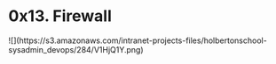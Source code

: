 <h1> 0x13. Firewall</h1>
![](https://s3.amazonaws.com/intranet-projects-files/holbertonschool-sysadmin_devops/284/V1HjQ1Y.png)
